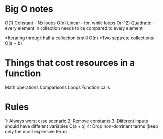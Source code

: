 # Big O notes
O(1) Constant - No loops
O(n) Linear - for, while loops
O(n^2) Quadratic - every element in collection needs to be compared to every element

*Iterating through half a collection is still O(n)
*Two separete collections: O(a + b)

# Things that cost resources in a function
Math operations
Comparisons
Loops
Function calls

# Rules
1: Always worst case scenario
2: Remove constants
3: Different inputs should have different variables O(a + b)
4: Drop non-dominant terms (keep only the most expensive term)

